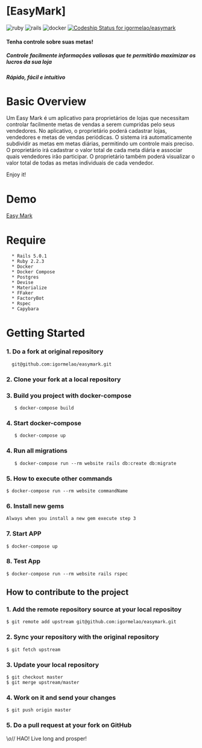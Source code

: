 
# [EasyMark]
![ruby](https://img.shields.io/badge/Ruby-2.4.1-red.svg)
![rails](https://img.shields.io/badge/Rails-5.0.1-red.svg)
![docker](https://img.shields.io/docker/automated/jrottenberg/ffmpeg.svg)
[ ![Codeship Status for igormelao/easymark](https://app.codeship.com/projects/1ae27c60-ac88-0135-43f5-1adcdbdd3746/status?branch=master)](https://app.codeship.com/projects/257023)

<div>
  <h4>Tenha controle sobre suas metas!</h4>
  <h5>Controle facilmente informações valiosas que te permitirão maximizar os lucros da sua loja</h5>
  <h5>Rápido, fácil e intuitivo</h5>
</div>


# Basic Overview

<p>Um Easy Mark é um aplicativo para proprietários de lojas que necessitam controlar facilmente metas de vendas a serem cumpridas pelo seus vendedores. No aplicativo, o proprietário poderá cadastrar lojas, vendedores e metas de vendas periódicas. O sistema irá automaticamente subdividir as metas em metas diárias, 	permitindo um controle mais preciso. O proprietário irá cadastrar o valor total de cada meta diária e associar quais vendedores irão participar. O proprietário também poderá visualizar o valor total de todas as metas individuais de cada vendedor.</p>


Enjoy it!


# Demo

<a href="https://easymark.herokuapp.com/">Easy Mark</a>

# Require
```
  * Rails 5.0.1
  * Ruby 2.2.3
  * Docker
  * Docker Compose
  * Postgres
  * Devise
  * Materialize
  * FFaker
  * FactoryBot
  * Rspec
  * Capybara
```


# Getting Started

### 1. Do a fork at original repository
```
  git@github.com:igormelao/easymark.git
```

### 2. Clone your fork at a local repository

### 3. Build you project with docker-compose
```
   $ docker-compose build      
```

### 4. Start docker-compose
```
   $ docker-compose up
```

### 4. Run all migrations
```
   $ docker-compose run --rm website rails db:create db:migrate      
```

### 5. How to execute other commands
```
$ docker-compose run --rm website commandName
```

### 6. Install new gems
```
Always when you install a new gem execute step 3
```

### 7. Start APP
```
$ docker-compose up
```

### 8. Test App
```
$ docker-compose run --rm website rails rspec
```

## How to contribute to the project

### 1. Add the remote repository source at your local repositoy
```
$ git remote add upstream git@github.com:igormelao/easymark.git
```

### 2. Sync your repository with the original repository
```
$ git fetch upstream
```

### 3. Update your local repository
```
$ git checkout master
$ git merge upstream/master
```

### 4. Work on it and send your changes
```
$ git push origin master
```

### 5. Do a pull request at your fork on GitHub


\\_o_// HAO! Live long and prosper!
